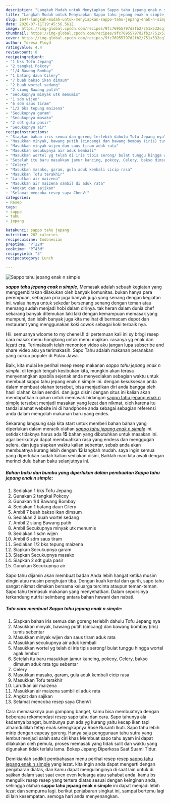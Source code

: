 ```yaml
---
description: "Langkah Mudah untuk Menyiapkan Sappo tahu jepang enak n simple, Bisa Manjain Lidah"
title: "Langkah Mudah untuk Menyiapkan Sappo tahu jepang enak n simple, Bisa Manjain Lidah"
slug: 1647-langkah-mudah-untuk-menyiapkan-sappo-tahu-jepang-enak-n-simple-bisa-manjain-lidah
date: 2020-07-11T19:45:56.561Z
image: https://img-global.cpcdn.com/recipes/9fc76955797d2fb2/751x532cq70/sappo-tahu-jepang-enak-n-simple-foto-resep-utama.jpg
thumbnail: https://img-global.cpcdn.com/recipes/9fc76955797d2fb2/751x532cq70/sappo-tahu-jepang-enak-n-simple-foto-resep-utama.jpg
cover: https://img-global.cpcdn.com/recipes/9fc76955797d2fb2/751x532cq70/sappo-tahu-jepang-enak-n-simple-foto-resep-utama.jpg
author: Teresa Floyd
ratingvalue: 4.4
reviewcount: 8
recipeingredient:
- "1 bks Tofu Jepang"
- "2 tangkai Pokcoy"
- "1/4 Bawang Bombay"
- "1 batang daun Cilery"
- "7 buah bakso ikan dimsum"
- "2 buah wortel sedang"
- "2 siung Bawang putih"
- "Secukupnya minyak utk menumis"
- "1 sdm wijen"
- "6 sdm saus tiram"
- "1/2 bks tepung maizena"
- "Secukupnya garam"
- "Secukupnya masako"
- "2 sdt gula pasir"
- "Secukupnya air"
recipeinstructions:
- "Siapkan bahan iris semua dan goreng terlebih dahulu Tofu Jepang nya"
- "Masukkan minyak, bawang putih (cincang) dan bawang bombay (iris) tumis sebentar"
- "Masukkan minyak wijen dan saus tiram aduk rata"
- "Masukkan secukupnya air aduk kembali"
- "Masukkan wortel yg telah di iris tipis serong/ bulat tunggu hingga wortel agak lembut"
- "Setelah itu baru masukkan jamur kancing, pokcoy, Celery, bakso dimsum aduk rata tgu sebentar"
- "Celery"
- "Masukkan masako, garam, gula aduk kembali cicip rasa"
- "Masukkan Tofu terakhir"
- "Larutkan air maizena"
- "Masukkan air maizena sambil di aduk rata"
- "Angkat dan sajikan"
- "Selamat mencoba resep saya ChenVi"
categories:
- Resep
tags:
- sappo
- tahu
- jepang

katakunci: sappo tahu jepang 
nutrition: 262 calories
recipecuisine: Indonesian
preptime: "PT22M"
cooktime: "PT43M"
recipeyield: "3"
recipecategory: Lunch

---
```



![Sappo tahu jepang enak n simple](https://img-global.cpcdn.com/recipes/9fc76955797d2fb2/751x532cq70/sappo-tahu-jepang-enak-n-simple-foto-resep-utama.jpg)

<b><i>sappo tahu jepang enak n simple</i></b>, Memasak adalah sebuah kegiatan yang menggembirakan dilakukan oleh banyak komunitas. bukan hanya para perempuan, sebagian pria juga banyak juga yang senang dengan kegiatan ini. walau hanya untuk sekedar bersenang senang dengan teman atau memang sudah menjadi hobi dalam dirinya. tak heran dalam dunia chef sekarang banyak ditemukan laki laki dengan kemampuan memasak yang mumpuni, dan lebih banyak juga kita melihat di bermacam depot dan restaurant yang menggunakan koki cowok sebagai koki terbaik nya.

Hii. semuanya wlcome to my chenel.!! di pertemuan kali ini sy brbgi resep cara masak menu hongkong untuk menu majikan. rasanya yg enak dan lezatt cra. Terimakasih telah menonton video aku jangan lupa subscribe and share video aku ya terimakasih. Sapo Tahu adalah makanan peranakan yang cukup populer di Pulau Jawa.

Baik, kita mulai ke perihal resep resep makanan <i>sappo tahu jepang enak n simple</i>. di tengah tengah kesibukan kita, mungkin akan terasa menyenangkan apabila sejenak anda menyediakan sebagian waktu untuk membuat sappo tahu jepang enak n simple ini. dengan kesuksesan anda dalam membuat olahan tersebut, bisa menjadikan diri anda bangga oleh hasil olahan kalian sendiri. dan juga disini dengan situs ini kalian akan mendapatkan rujukan untuk memasak hidangan <u>sappo tahu jepang enak n simple</u> tersebut menjadi masakan yang lezat dan nikmat, oleh karena itu tandai alamat website ini di handphone anda sebagai sebagian referensi anda dalam mengolah makanan baru yang endes.


Sekarang langsung saja kita start untuk membeli bahan bahan yang diperlukan dalam meracik olahan <u><i>sappo tahu jepang enak n simple</i></u> ini. setidak tidaknya harus ada <b>15</b> bahan yang dibutuhkan untuk masakan ini. agar berikutnya dapat membuahkan rasa yang endess dan menggugah selera. dan juga siapkan waktu kalian sebentar, sebab anda akan membuatnya kurang lebih dengan <b>13</b> langkah mudah. saya ingin semua yang diperlukan sudah kalian sediakan disini, Baiklah mari kita awali dengan merinci dulu bahan baku selanjutnya ini.

<!--inarticleads1-->

##### Bahan baku dan bumbu yang diperlukan dalam pembuatan Sappo tahu jepang enak n simple:

1. Sediakan 1 bks Tofu Jepang
1. Gunakan 2 tangkai Pokcoy
1. Gunakan 1/4 Bawang Bombay
1. Sediakan 1 batang daun Cilery
1. Ambil 7 buah bakso ikan dimsum
1. Sediakan 2 buah wortel sedang
1. Ambil 2 siung Bawang putih
1. Ambil Secukupnya minyak utk menumis
1. Sediakan 1 sdm wijen
1. Ambil 6 sdm saus tiram
1. Sediakan 1/2 bks tepung maizena
1. Siapkan Secukupnya garam
1. Siapkan Secukupnya masako
1. Siapkan 2 sdt gula pasir
1. Gunakan Secukupnya air


Sapo tahu dijamin akan membuat badan Anda lebih hangat ketika musim dingin atau musim penghujan tiba. Dengan kuah kental dan gurih, sapo tahu sangat nikmat dimakan bersama keluarga tercinta ataupun teman-teman. Sapo tahu termasuk makanan yang menyehatkan. Dalam seporsinya terkandung nutrisi seimbang antara bahan hewani dan nabati. 

<!--inarticleads2-->

##### Tata cara membuat Sappo tahu jepang enak n simple:

1. Siapkan bahan iris semua dan goreng terlebih dahulu Tofu Jepang nya
1. Masukkan minyak, bawang putih (cincang) dan bawang bombay (iris) tumis sebentar
1. Masukkan minyak wijen dan saus tiram aduk rata
1. Masukkan secukupnya air aduk kembali
1. Masukkan wortel yg telah di iris tipis serong/ bulat tunggu hingga wortel agak lembut
1. Setelah itu baru masukkan jamur kancing, pokcoy, Celery, bakso dimsum aduk rata tgu sebentar
1. Celery
1. Masukkan masako, garam, gula aduk kembali cicip rasa
1. Masukkan Tofu terakhir
1. Larutkan air maizena
1. Masukkan air maizena sambil di aduk rata
1. Angkat dan sajikan
1. Selamat mencoba resep saya ChenVi


Cara memasaknya pun gampang banget, kamu bisa membuatnya dengan beberapa rekomendasi resep sapo tahu dan cara. Sapo tahunya ala kadarnya banget, bumbunya pun ada yg kurang yaitu kecap ikan tapi alhamdulillah tetep enak.selengkapnya Rose Rusanti Ikuti. Sapo tahu lebih mirip dengan capcay goreng. Hanya saja penggunaan tahu sutra yang lembut menjadi salah satu ciri khas Membuat sapo tahu ayam ini dapat dilakukan oleh pemula, proses memasak yang tidak sulit dan waktu yang digunakan tidak terlalu lama. Bokep Jepang Diperkosa Saat Suami Tidur. 

Demikianlah sedikit pembahasan menu perihal resep resep <u>sappo tahu jepang enak n simple</u> yang lezat. kita ingin anda dapat mengerti dengan penjabaran diatas, dan kamu dapat mengulanginya di saat lain untuk di sajikan dalam saat saat even even keluarga atau sahabat anda. kamu bs mengulik resep resep yang tertera diatas sesuai dengan keinginan anda, sehingga olahan <b>sappo tahu jepang enak n simple</b> ini dapat menjadi lebih lezat dan sempurna lagi. berikut penjabaran singkat ini, sampai bertemu lagi di lain kesempatan. semoga hari anda menyenangkan.
